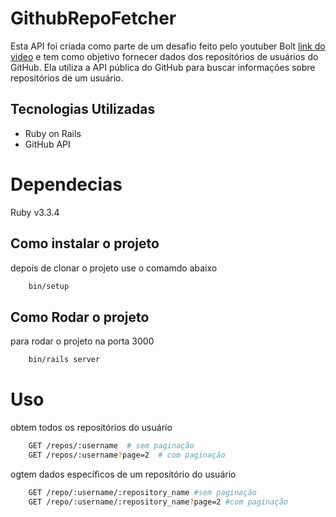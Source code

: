 # GithubRepoFetcher

Esta API foi criada como parte de um desafio feito pelo youtuber Bolt [link do video](https://www.youtube.com/watch?v=GjA4Qmbiiwc) e tem como objetivo fornecer dados dos repositórios de usuários do GitHub. Ela utiliza a API pública do GitHub para buscar informações sobre repositórios de um usuário.

## Tecnologias Utilizadas

- Ruby on Rails
- GitHub API

# Dependecias

Ruby v3.3.4

## Como instalar o projeto

depois de clonar o projeto use o comamdo abaixo

```Bash
    bin/setup
```

## Como Rodar o projeto

para rodar o projeto na porta 3000

```Bash
    bin/rails server
```

# Uso

obtem todos os repositórios do usuário

```Bash
    GET /repos/:username  # sem paginação
    GET /repos/:username?page=2  # com paginação
```

ogtem dados específicos de um repositório do usuário

```Bash
    GET /repo/:username/:repository_name #sem paginação
    GET /repo/:username/:repository_name?page=2 #com paginação
```
